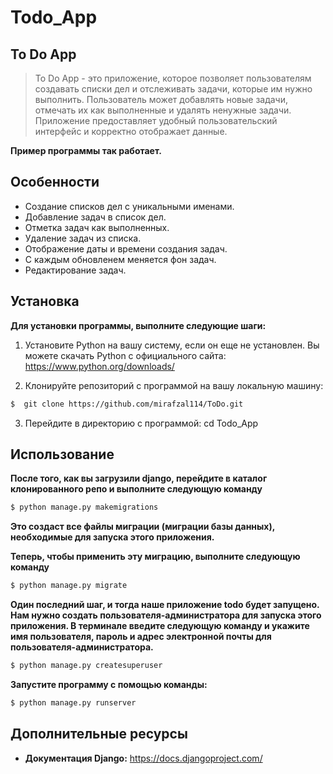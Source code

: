 # Todo_App


## To Do App

> To Do App - это приложение, которое позволяет пользователям создавать списки дел и отслеживать задачи, которые им нужно выполнить. Пользователь может добавлять новые задачи, отмечать их как выполненные и удалять ненужные задачи. Приложение предоставляет удобный пользовательский интерфейс и корректно отображает данные.


**Пример программы так работает.**

## Особенности
- Создание списков дел с уникальными именами.
- Добавление задач в список дел.
- Отметка задач как выполненных.
- Удаление задач из списка.
- Отображение даты и времени создания задач.
- С каждым обновленем меняется фон задач.
- Редактирование задач.

## Установка

**Для установки программы, выполните следующие шаги:**

1. Установите Python на вашу систему, если он еще не установлен. Вы можете скачать Python с официального сайта: https://www.python.org/downloads/

2. Клонируйте репозиторий с программой на вашу локальную машину:
 ```bash
$  git clone https://github.com/mirafzal114/ToDo.git
```

3. Перейдите в директорию с программой:
cd Todo_App 

## Использование

**После того, как вы загрузили django, перейдите в каталог клонированного репо и выполните следующую команду**
```bash
$ python manage.py makemigrations
```

**Это создаст все файлы миграции (миграции базы данных), необходимые для запуска этого приложения.**

**Теперь, чтобы применить эту миграцию, выполните следующую команду**
```bash
$ python manage.py migrate
```
**Один последний шаг, и тогда наше приложение todo будет запущено. Нам нужно создать пользователя-администратора для запуска этого приложения. В терминале введите следующую команду и укажите имя пользователя, пароль и адрес электронной почты для пользователя-администратора.**
```bash
$ python manage.py createsuperuser
```
 **Запустите программу с помощью команды:**
```bash
$ python manage.py runserver
```



## Дополнительные ресурсы
- **Документация Django:** https://docs.djangoproject.com/



